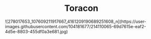 <h1 align="center"> Toracon </h1>
![278017653_107609211917667_4161209190689251608_n](https://user-images.githubusercontent.com/104181677/214110065-69d7615e-eaf2-4d5e-8803-455df0a3e681.jpg)

